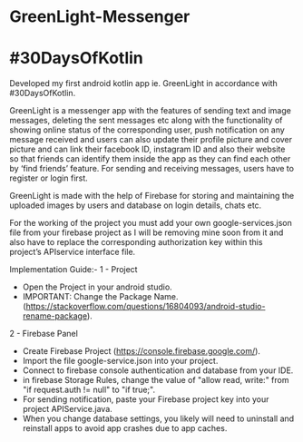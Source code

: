 # GreenLight-Messenger
# #30DaysOfKotlin

Developed my first android kotlin app ie. GreenLight in accordance with #30DaysOfKotlin. 

GreenLight is a messenger app with the features of sending text and image messages, deleting the sent messages etc along with the functionality of showing online status of the corresponding user, push notification on any message received and users can also update their profile picture and cover picture and can link their facebook ID, instagram ID and also their website so that friends can identify them inside the app as they can find each other by ‘find friends’ feature. For sending and receiving messages, users have to register or login first.

GreenLight is made with the help of Firebase for storing and maintaining the uploaded images by users and database on login details, chats etc.

For the working of the project you must add your own google-services.json file from your firebase project as I will be removing mine soon from it and also have to replace the corresponding authorization key within this project’s APIservice interface file.


Implementation Guide:-
1 - Project

  - Open the Project in your android studio.
  - IMPORTANT: Change the Package Name. (https://stackoverflow.com/questions/16804093/android-studio-rename-package).

2 - Firebase Panel

  - Create Firebase Project (https://console.firebase.google.com/).
  - Import the file google-service.json into your project.
  - Connect to firebase console authentication and database from your IDE.
  - in firebase Storage Rules, change the value of "allow read, write:" from "if request.auth != null" to "if true;".
  - For sending notification, paste your Firebase project key into your project APIService.java.
  - When you change database settings, you likely will need to uninstall and reinstall apps to avoid app crashes due to app caches.
